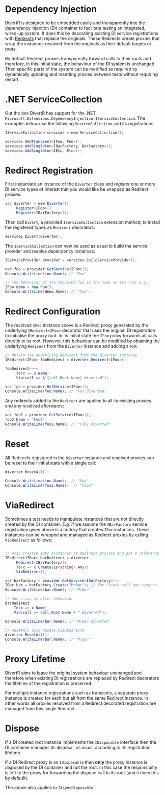 ﻿# Dependency Injection

DivertR is designed to be embedded easily and transparently into the dependency injection (DI) container to facilitate testing an integrated, wired-up system.
It does this by decorating existing DI service registrations with [Redirects](./Redirect.md) that replace the originals.
These Redirects create proxies that wrap the instances resolved from the originals as their default targets or *roots*.

By default Redirect proxies transparently forward calls to their roots and therefore, in this initial state, the behaviour of the DI system is unchanged.
Then specific parts of the system can be modified as required by dynamically updating and resetting proxies between tests without requiring restart.

# .NET ServiceCollection

Out the box DivertR has support for the .NET `Microsoft.Extensions.DependencyInjection.IServiceCollection`. The examples below use the following `ServiceCollection` and its registrations:

```csharp
IServiceCollection services = new ServiceCollection();

services.AddTransient<IFoo, Foo>();
services.AddSingleton<IBarFactory, BarFactory>();
services.AddSingleton<IEtc, Etc>();
```

# Redirect Registration

First instantiate an instance of the `Diverter` class and *register* one or more DI service types of interest that you would like be wrapped as Redirect proxies:

```csharp
var diverter = new Diverter()
    .Register<IFoo>()
    .Register<IBarFactory>();
```

Then call `Divert`, a provided `IServiceCollection` extension method, to install the registered types as `Redirect` decorators:

```csharp
services.Divert(diverter);
```

The `IServiceCollection` can now be used as usual to build the service provider and resolve dependency instances:

```csharp
IServiceProvider provider = services.BuildServiceProvider();

var foo = provider.GetService<IFoo>();
Console.WriteLine(foo.Name); // "Foo"

// The behaviour of the resolved foo is the same as its root e.g.:
IFoo demo = new Foo();
Console.WriteLine(demo.Name); // "Foo";
```

# Redirect Configuration

The resolved `IFoo` instance above is a Redirect proxy generated by the underlying `IRedirect<IFoo>` decorator that uses the original DI registration to initialise the proxy root. 
In its initial state the `IFoo` proxy forwards all calls directly to its root. However, this behaviour can be modified by obtaining the underlying `Redirect`
from the `Diverter` instance and adding a *via*:

```csharp
// Obtain the underlying Redirect from the diverter instance
IRedirect<IFoo> fooRedirect = diverter.Redirect<IFoo>(); 

fooRedirect~~~~
    .To(x => x.Name)
    .Via(call => $"{call.Root.Name} diverted");

var foo = provider.GetService<IFoo>();
Console.WriteLine(foo.Name); // "Foo diverted"
```

Any redirects added to the `Redirect` are applied to all its existing proxies and any resolved afterwards:

```csharp
var foo2 = provider.GetService<IFoo>();
foo2.Name = "Foo2";
Console.WriteLine(foo2.Name); // "Foo2 diverted"
```

# Reset

All Redirects registered in the `Diverter` instance and resolved proxies can be *reset* to their initial state with a single call:

```csharp
diverter.ResetAll();
  
Console.WriteLine(foo.Name);  // "Foo"
Console.WriteLine(foo2.Name);  // "Foo2"
```

# ViaRedirect

Sometimes a test needs to manipulate instances that are not directly created by the DI container.
E.g. if we assume the `IBarFactory` service registration given above is a factory that creates `IBar` instances.
These instances can be wrapped and managed as Redirect proxies by calling `ViaRedirect` as follows:

```csharp

// Wrap created IBar instances as Redirect proxies and get a reference their Redirect
IRedirect<IBar> barRedirect = diverter
    .Redirect<IBarFactory>()
    .To(x => x.Create(Is<string>.Any))
    .ViaRedirect();

var barFactory = provider.GetService<IBarFactory>();
IBar bar = barFactory.Create("MrBar"); // The Create call now returns IBar proxies
Console.WriteLine(bar.Name); // "MrBar"

// Add a via to alter behaviour
barRedirect
   .To(x => x.Name)
   .Via(call => call.Root.Name + " diverted");

Console.WriteLine(bar.Name); // "MrBar diverted"

// ResetAll also resets ViaRedirects
diverter.ResetAll();
Console.WriteLine(bar.Name); // "MrBar"
```

# Proxy Lifetime

DivertR aims to leave the original system behaviour unchanged and therefore 
when existing DI registrations are replaced by Redirect decorators the lifetime of the registration is preserved.

For multiple instance registrations such as transients, a separate proxy instance is created for each but all from the same Redirect instance.
In other words all proxies resolved from a Redirect decorated registration are managed from this single Redirect.

# Dispose

If a DI created root instance implements the `IDisposable` interface then the DI container manages its disposal, as usual, according to its registration lifetime.

If a DI Redirect proxy is an `IDisposable` then **only** the proxy instance is disposed by the DI container and not the root.
In this case the responsibilty is left to the proxy for forwarding the dispose call to its root (and it does this by default).

The above also applies to `IAsyncDisposable`.
